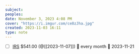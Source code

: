 ```yaml
---
subject: 
peoples: 
date: November 3, 2023 4:08 PM
cover: "https://i.imgur.com/ce8zJha.jpg"
created: 2023-11-03 16:11
type: note
---
```

- [ ] [IRS](app://obsidian.md/100-Notes/Finances/IRS) $541.00 (@[[2023-11-07]]) 🔁 every month 📅 2023-11-21

